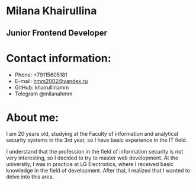 # Milana Khairullina
## Junior Frontend Developer
# Contact information:
* Phone: +79115605181
* E-mail: hmm2002@yandex.ru
* GitHub: khairullinamm
* Telegram @milanahmm
# About me:
I am 20 years old, studying at the Faculty of information and analytical security systems in the 3rd year, so I have basic experience in the IT field.

I understand that the profession in the field of information security is not very interesting, so I decided to try to master web development. At the university, I was in practice at LG Electronics, where I received basic knowledge in the field of development. After that, I realized that I wanted to delve into this area.